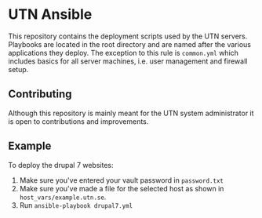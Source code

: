# UTN Ansible

This repository contains the deployment scripts used by the UTN servers.
Playbooks are located in the root directory and are named after the various
applications they deploy. The exception to this rule is `common.yml` which
includes basics for all server machines, i.e. user management and firewall
setup.

## Contributing

Although this repository is mainly meant for the UTN system administrator it is
open to contributions and improvements.

## Example

To deploy the drupal 7 websites:

1. Make sure you've entered your vault password in `password.txt`
2. Make sure you've made a file for the selected host as shown in `host_vars/example.utn.se`.
3. Run `ansible-playbook drupal7.yml`
